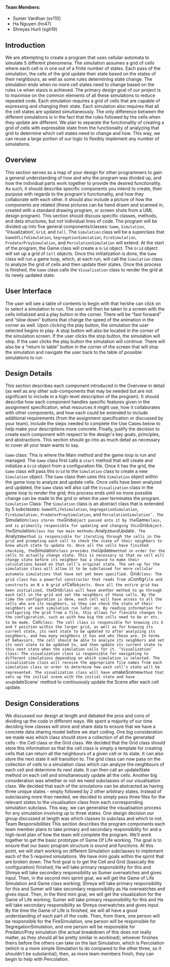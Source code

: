 #### Team Members:
* Sumer Vardhan (sv110)
* Ha Nguyen (hn47)
* Shreyas Hurli (sgh19)

## Introduction
We are attempting to create a program that uses cellular automata to simulate 5 different phenomena. The simulation assumes a grid of cells where each cell is in one out of a finite number of states. Each pass of the simulation, the cells of the grid update their state based on the states of their neighbours, as well as some rules determining state change. The simulation ends when no more cell states need to change based on the rules i.e when stasis is achieved.
The primary design goal of our project is to maximise on the common elements of all these simulations to reduce repeated code. Each simulation requires a grid of cells that are capable of expressing and changing their state. Each simulation also requires that all the cell states are updated simultaneously. The only difference between the different simulations is in the fact that the rules followed by the cells when they update are different. We plan to separate the functionality of creating a grid of cells with expressible state from the functionality of analyzing that grid to determine which cell states need to change and how. This way, we can reuse a large portion of our logic to flexibly implement any number of simulations.


## Overview
This section serves as a map of your design for other programmers to gain a general understanding of how and why the program was divided up, and how the individual parts work together to provide the desired functionality. As such, it should describe specific components you intend to create, their purpose with regards to the program's functionality, and how they collaborate with each other. It should also include a picture of how the components are related (these pictures can be hand drawn and scanned in, created with a standard drawing program, or screen shots from a UML design program). This section should discuss specific classes, methods, and data structures, but not individual lines of code.
The program will be divided up into five general components/classes: `Game`, `Simulation`,  ‘Visualization’, `Grid`, and `Cell`. The `Simulation` class will be a superclass that `GameOfLifeSimulation`, `SegregationSimulation`, `FireSimulation`, `PredatorPreySimulation`, and `PercolationSimulation` will extend. At the start of the program, the Game class will create a `Grid` object. The `Grid` object will set up a grid of `Cell` objects. Once this initialization is done, the `Game` class will run a game loop, which, at each run, will call the `Simulation` class to analyze the grid of cells and then update their states. Once this process is finished, the `Game` class calls the `Visualization` class to render the grid at its newly updated state. 
 

## User Interface
The user will see a table of contents to begin with that he/she can click on to select a simulation to run. The user will then be taken to a screen with the cells initialized and a play button in the corner. There will be “fast forward” and “slow down” buttons that change the speed of the animation in the corner as well. Upon clicking the play button, the simulation the user selected begins to play. A stop button will also be located in the corner of the simulation screen. If the user clicks the stop button, the simulation will stop. If the user clicks the play button the simulation will continue. There will also be a “return to table” button in the corner of the screen that will stop the simulation and navigate the user back to the table of possible simulations to run


## Design Details 
This section describes each component introduced in the Overview in detail (as well as any other sub-components that may be needed but are not significant to include in a high-level description of the program). It should describe how each component handles specific features given in the assignment specification, what resources it might use, how it collaborates with other components, and how each could be extended to include additional requirements (from the assignment specification or discussed by your team). Include the steps needed to complete the Use Cases below to help make your descriptions more concrete. Finally, justify the decision to create each component with respect to the design's key goals, principles, and abstractions. This section should go into as much detail as necessary to cover all your team wants to say. 
 
`Game` class: This is where the Main method and the game loop is run and managed. The `Game` class first calls a `start` method that will create and initialize a `Grid` object from a configuration file. Once it has the grid, the `Game` class will pass this `Grid` to the `Simulation` class to create a new `Simulation` object. The `Game` class then uses this `Simulation` object within the game loop to analyze and update cells. Once cells have been analyzed and updated, the `Game` class will also call the `Visualization` class in the game loop to render the grid; this process ends until no more possible change can be made to the grid or when the user terminates the program. 
`Simulation` Class: The `Simulation` class is an abstract class that is extended by 5 subclasses: `GameOfLifeSimulation`, `SegregationSimulation`, `FireSimulation,` `PredatorPreySimulation`, and `PercolationSimulation’. The `Simulation` class stores the `Grid` object passed onto it by the `Game` class, and is primarily responsible for updating and changing this `Grid` object. The `Simulation` class has two main methods: `Analyze` and `Update`. The `Analyze` method is responsisble for iterating through the cells in the grid and prompting each cell to check the state of their neighbors to know which state to update to. Once all the cells have finished checking, the `Simulation` class provides the `Update` method in order for the cells to actually change state. This is necessary so that no cell will change state before its neighbor has a chance to make their calculations based on that cell’s original state. The set-up for the simulation class will allow it to be subclassed for more cellular automata simulations that have not yet been specified. 
`Grid` class: The grid class has a powerful constructor that reads from a `Config` file and constructs an N x N grid of `Cell` objects. Once all the entire grid has been initialized, the `Grid` class will have another method to go through each Cell in the grid and set the neighbors of those cells. By the time the configuration is done, each cell will have access to all the cells who are its neighbors, so they can check the state of their neighbors at each simulation run later on. By reading information for configuring the grid from a file, this allows for flexible changes to the configuration, such as with how big the cells need to be or etc. to be made. 
`Cell` class: The cell class is responsible for knowing its X and Y position within the larger grid, as well as for knowing its current state, its next state to be updated to after analyzing its neighbors, and how many neighbors it has and who those are. In terms of behaviors, the cell should be able to analyze its neighbors and set its next state to be updated to, and then update its current state to this next state when the simulation calls for it.
‘Visualization’ class: The visualization class is responsible for navigating to different simulations depending on which simulation is selected. The visualization class will receive the appropriate file names from each simulation class in order to determine how each cell’s state will be represented. The visualization class will have a `makeScene` method that sets up the initial scene with the initial state and have an `updateScene` method to continuously update the Scene after each cell update. 


## Design Considerations 

We discussed our design at length and debated the pros and cons of dividing up the code in different ways. We spent a majority of our time deciding how classes will store and share data to ensure that we have a concrete data sharing model before we start coding. 
One big consideration we made was which class should store a collection of all the generated cells - the Cell class or the Grid class. We decided that the Grid class should store this information so that the cell class is simply a template for creating cells that can return all the neighbours of a given cell or its state. It can also store the next state it will transition to. The grid class can now pass on the collection of cells to a simulation class which can analyze the neighbours of each cell and determine its next state. It can then call an updateState method on each cell and simultaneously update all the cells.
Another big consideration was whether or not we need subclasses of our visualisation class. We decided that each of the simulations can be abstracted as having three unique states - empty followed by 2 other arbitrary states. Instead of subclassing more than needed, we decided to simply pass three files for the relevant states to the visualisation class from each corresponding simulation subclass. This way, we can generalise the visualisation process for any simulation involving up to three states.
One design decision our group discussed at length was which classes to subclass and which to not. 
Team Responsibilities
This section describes the program components each team member plans to take primary and secondary responsibility for and a high-level plan of how the team will complete the program.
We’ll work together to get the basic prototype of Game Of Life working. The goal is to ensure that our basic program structure is sound and functions. At this point, we will start working on different Simulation subclasses to implement each of the 5 required simulations. We have mini goals within the sprint that are broken down. The first goal is to get the Cell and Grid (basically the configuration) finished; Ha will take primary responsibility for this and Shreya will take secondary responsibility as Sumer overwatches and gives input. Then, in the second mini sprint goal, we will get the Game of Life Simulation and Game class working; Shreya will take primary responsibility for this and Sumer will take secondary responsibility as Ha overwatches and gives input. Then, in the third mini goal, we will get the visualization for the Game of Life working; Sumer will take primary responsibility for this and Ha will take secondary responsibility as Shreya overwatches and gives input. By the time the Game of Life is finished, we will all have a good understanding of each part of the code. Then, from there, one person will be responsible for the FireSimulation, one person will be responsible for SegregationSimulation, and one person will be responsible for Predator/Prey simulation (the actual breakdown of this does not really matter, as they should all be pretty similar in workload); whoever finishes theirs before the others can take on the last Simulation, which is Percolation (which is a more simple Simulation to do compared to the other three, so it shouldn’t be substantial); then, as more team members finish, they can begin to help with Percolation. 
 
 

